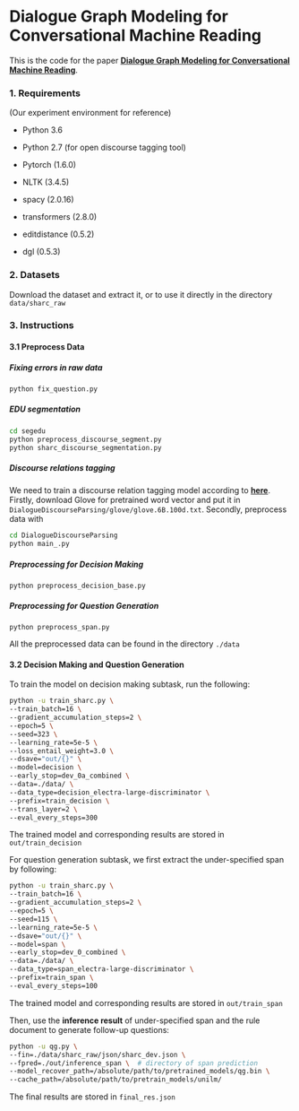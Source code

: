 # Dialogue Graph Modeling for Conversational Machine Reading

This is the code for the paper **[Dialogue Graph Modeling for Conversational Machine Reading](https://arxiv.org/abs/2012.14827)**.



<h3>1. Requirements</h3>

(Our experiment environment for reference)

- Python 3.6
- Python 2.7 (for open discourse tagging tool)

- Pytorch (1.6.0)

- NLTK (3.4.5)

- spacy (2.0.16)
- transformers (2.8.0)
- editdistance (0.5.2)
- dgl (0.5.3)



 <h3>2. Datasets</h3>

[ShARC]: https://sharc-data.github.io/data/sharc1-official.zip

Download the dataset and extract it, or to use it directly in the directory `data/sharc_raw`



<h3>3. Instructions</h3>

<h4>3.1 Preprocess Data</h4>

##### Fixing errors in raw data

```bash
python fix_question.py
```

##### EDU segmentation

```bash
cd segedu
python preprocess_discourse_segment.py
python sharc_discourse_segmentation.py
```

##### Discourse relations tagging
We need to train a discourse relation tagging model according to **[here](https://github.com/shizhouxing/DialogueDiscourseParsing)**. 
Firstly, download Glove for pretrained word vector and put it in `DialogueDiscourseParsing/glove/glove.6B.100d.txt`.
Secondly, preprocess data with 

```bash
cd DialogueDiscourseParsing
python main_.py
```

##### Preprocessing for Decision Making

```
python preprocess_decision_base.py
```

##### Preprocessing for Question Generation

```
python preprocess_span.py
```

All the preprocessed data can be found in the directory `./data`

<h4>3.2 Decision Making and Question Generation</h4>

To train the model on decision making subtask, run the following:

```bash
python -u train_sharc.py \
--train_batch=16 \
--gradient_accumulation_steps=2 \
--epoch=5 \
--seed=323 \
--learning_rate=5e-5 \
--loss_entail_weight=3.0 \
--dsave="out/{}" \
--model=decision \
--early_stop=dev_0a_combined \
--data=./data/ \
--data_type=decision_electra-large-discriminator \
--prefix=train_decision \
--trans_layer=2 \
--eval_every_steps=300
```

The trained model and corresponding results are stored in `out/train_decision`

For question generation subtask, we first extract the under-specified span by following:

```bash
python -u train_sharc.py \
--train_batch=16 \
--gradient_accumulation_steps=2 \
--epoch=5 \
--seed=115 \
--learning_rate=5e-5 \
--dsave="out/{}" \
--model=span \
--early_stop=dev_0_combined \
--data=./data/ \
--data_type=span_electra-large-discriminator \
--prefix=train_span \
--eval_every_steps=100
```

The trained model and corresponding results are stored in `out/train_span`

Then, use the **inference result** of under-specified span and the rule document to generate follow-up questions:

```bash
python -u qg.py \
--fin=./data/sharc_raw/json/sharc_dev.json \
--fpred=./out/inference_span \  # directory of span prediction
--model_recover_path=/absolute/path/to/pretrained_models/qg.bin \
--cache_path=/absolute/path/to/pretrain_models/unilm/
```

The final results are stored in `final_res.json`
